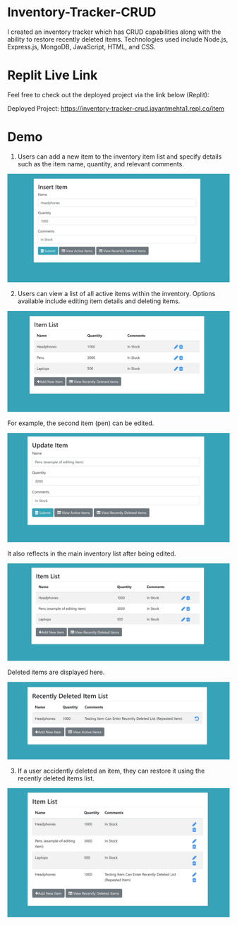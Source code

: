 # Inventory-Tracker-CRUD
I created an inventory tracker which has CRUD capabilities along with the ability to restore recently deleted items.
Technologies used include Node.js, Express.js, MongoDB, JavaScript, HTML, and CSS.

# Replit Live Link
Feel free to check out the deployed project via the link below (Replit):

Deployed Project: https://inventory-tracker-crud.jayantmehta1.repl.co/item

# Demo
1) Users can add a new item to the inventory item list and specify details such as the item name, quantity, and relevant comments.

![Add New Item](./screenshots/insertitem.jpg?raw=true "Add New Item")

2) Users can view a list of all active items within the inventory. Options available include editing item details and deleting items.

![View Inventory](./screenshots/itemlist.jpg?raw=true "View Inventory")

For example, the second item (pen) can be edited.

![Edit Item](./screenshots/editeditem.jpg?raw=true "Edit Item")

It also reflects in the main inventory list after being edited.

![Edited Item Reflection](./screenshots/editeditemlist.jpg?raw=true "Edited Item Reflection")

Deleted items are displayed here.

![View Deleted Inventory](./screenshots/deleteditem.jpg?raw=true "View Deleted Inventory")

3) If a user accidently deleted an item, they can restore it using the recently deleted items list.

![Restore Item](./screenshots/restoreditem.jpg?raw=true "Restore Item")